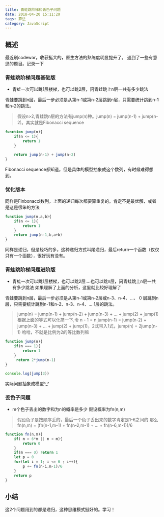 ```yaml
---
title: 青蛙跳阶梯和丢色子问题
date: 2018-04-20 15:11:20
tags: 算法
category: JavaScript
---
```


## 概述 
最近刷codewar，收获挺大的，原生方法的熟练度明显提升了。
遇到了一些有意思的题目。记录一下

### 青蛙跳阶梯问题基础版

* 青蛙一次可以跳1层楼梯，也可以跳2层，问青蛙跳上n层一共有多少跳法

青蛙要跳到n层，最后一步必须是从第n-1或第n-2层跳到n层，只需要统计跳到n-1和n-2的跳法。

 > 假设n>2,青蛙跳n层的方法有jump(n)种。jump(n) = jump(n-1) + jump(n-2)。其实就是Fibonacci sequence

```js
function jump(n){
    if(n <= 1){
        return 1
    }

    return jump(n-1) + jump(n-2)
}
```
Fibonacci sequence都知道，但是具体的模型抽象成这个数列，有时候难得想到。

### 优化版本
同样是Finbonacci数列，上面的递归每次都要算重复的。肯定不是最优解，或者是这是很笨的方法

```js
function jump(n,a,b){
    if(n <= 1){
        return 1
    }
    return jump(n-1,b,a+b)
}
```
同样是递归，但是轻巧的多，这种递归方式叫尾递归，最后return一个函数（仅仅只有一个函数），很好玩有没有。
### 青蛙跳阶梯问题进阶版

* 青蛙一次可以跳1层楼梯，也可以跳2层....也可以跳n层，问青蛙跳上n层一共有多少跳法
如果理解了上面的分析，这里就比较好理解了

青蛙要跳到n层，最后一步必须是从第n-1或第n-2层或n-3、n-4、...、 0 层跳到n层，只需要统计跳到n-1和n-2、n-3、n-4、... 1层的跳法。
> jump(n) = jump(n-1) + jump(n-2) + jump(n-3) + ... + jump(2) + jump(1)
> 根据上面的等式可以化简一下,令 n - 1 = n
> jump(n-1) = jump(n-2) + jump(n-3) + ... + jump(2) + jump(1)。2式带入1式，jump(n) = 2jump(n-1)
哈哈，不就是比例为2的等比数列嘛

```js
function jump(n){
    if(n === 1){
        return 1
    }
     return 2*jump(n-1)
}

console.log(jump(3))
```

实际问题抽象成模型^_^

### 丢色子问题

* m个色子丢出的数字和为n的概率是多少
假设概率为fn(n,m)
> 假设色子是按顺序丢的，最后一个色子丢出来的数字肯定是1-6之间的
那么fn(n,m) = (fn(n-1,m-1) + fn(n-2,m-1) + ... + fn(n-6,m-1))/6


```js
function fn(n,m){
    if( n > 6*m || n < m){
        return 0
    }
    if(m === 0) return 1
    let p = 0
    for(let i = 1; i <= 6 ; i++){
        p += fn(n-i,m-1)/6
    }
    return p
}
```


## 小结
这2个问题用到的都是递归，这种思维模式挺好的。学习！

